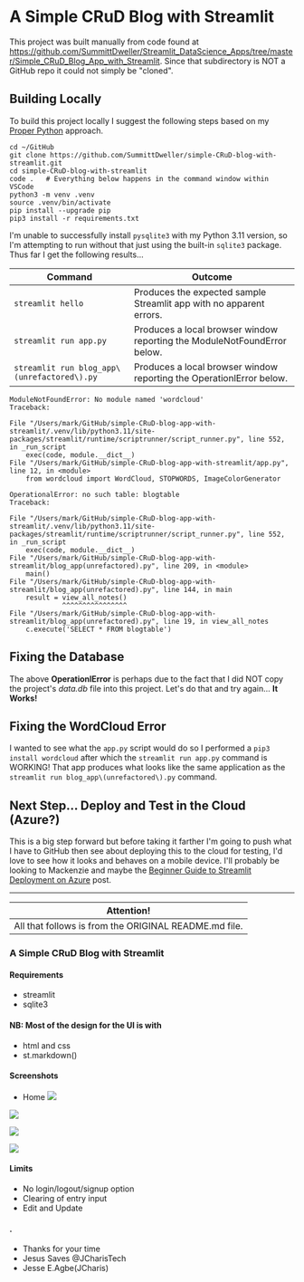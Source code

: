 # A Simple CRuD Blog with Streamlit

This project was built manually from code found at https://github.com/SummittDweller/Streamlit_DataScience_Apps/tree/master/Simple_CRuD_Blog_App_with_Streamlit.  Since that subdirectory is NOT a GitHub repo it could not simply be "cloned".  

## Building Locally

To build this project locally I suggest the following steps based on my [Proper Python](https://blog.summittdweller.com/proper-python/) approach.

```
cd ~/GitHub  
git clone https://github.com/SummittDweller/simple-CRuD-blog-with-streamlit.git  
cd simple-CRuD-blog-with-streamlit  
code .   # Everything below happens in the command window within VSCode  
python3 -m venv .venv  
source .venv/bin/activate  
pip install --upgrade pip  
pip3 install -r requirements.txt  
```

I'm unable to successfully install `pysqlite3` with my Python 3.11 version, so I'm attempting to run without that just using the built-in `sqlite3` package.  Thus far I get the following results...  

| Command | Outcome |
| ---     | ---     |
| `streamlit hello` | Produces the expected sample Streamlit app with no apparent errors. |
| `streamlit run app.py` | Produces a local browser window reporting the ModuleNotFoundError below. |
| `streamlit run blog_app\(unrefactored\).py` | Produces a local browser window reporting the OperationlError below. |


```
ModuleNotFoundError: No module named 'wordcloud'
Traceback:

File "/Users/mark/GitHub/simple-CRuD-blog-app-with-streamlit/.venv/lib/python3.11/site-packages/streamlit/runtime/scriptrunner/script_runner.py", line 552, in _run_script
    exec(code, module.__dict__)
File "/Users/mark/GitHub/simple-CRuD-blog-app-with-streamlit/app.py", line 12, in <module>
    from wordcloud import WordCloud, STOPWORDS, ImageColorGenerator
```

```
OperationalError: no such table: blogtable
Traceback:

File "/Users/mark/GitHub/simple-CRuD-blog-app-with-streamlit/.venv/lib/python3.11/site-packages/streamlit/runtime/scriptrunner/script_runner.py", line 552, in _run_script
    exec(code, module.__dict__)
File "/Users/mark/GitHub/simple-CRuD-blog-app-with-streamlit/blog_app(unrefactored).py", line 209, in <module>
    main()
File "/Users/mark/GitHub/simple-CRuD-blog-app-with-streamlit/blog_app(unrefactored).py", line 144, in main
    result = view_all_notes()
             ^^^^^^^^^^^^^^^^
File "/Users/mark/GitHub/simple-CRuD-blog-app-with-streamlit/blog_app(unrefactored).py", line 19, in view_all_notes
    c.execute('SELECT * FROM blogtable')
```

## Fixing the Database

The above **OperationlError** is perhaps due to the fact that I did NOT copy the project's _data.db_ file into this project.  Let's do that and try again...  **It Works!**  

## Fixing the WordCloud Error

I wanted to see what the `app.py` script would do so I performed a `pip3 install wordcloud` after which the `streamlit run app.py` command is WORKING!  That app produces what looks like the same application as the `streamlit run blog_app\(unrefactored\).py` command.  

## Next Step... Deploy and Test in the Cloud (Azure?)

This is a big step forward but before taking it farther I'm going to push what I have to GitHub then see about deploying this to the cloud for testing, I'd love to see how it looks and behaves on a mobile device.  I'll probably be looking to Mackenzie and maybe the [Beginner Guide to Streamlit Deployment on Azure](https://towardsdatascience.com/beginner-guide-to-streamlit-deployment-on-azure-f6618eee1ba9) post.  

---

| Attention! |
| ---        |
| All that follows is from the ORIGINAL README.md file. |

### A Simple CRuD Blog with Streamlit

#### Requirements
+ streamlit
+ sqlite3

#### NB: Most of the design for the UI is with
+ html and css
+ st.markdown()


#### Screenshots
+ Home
![](stblog_jcharistech01.png)


![](stblog_jcharistech03.png)

![](stblog_jcharistech04.png)


![](stblog_jcharistech08.png)


#### Limits
+ No login/logout/signup option
+ Clearing of entry input
+ Edit and Update


#### .
+ Thanks for your time
+ Jesus Saves @JCharisTech
+ Jesse E.Agbe(JCharis)